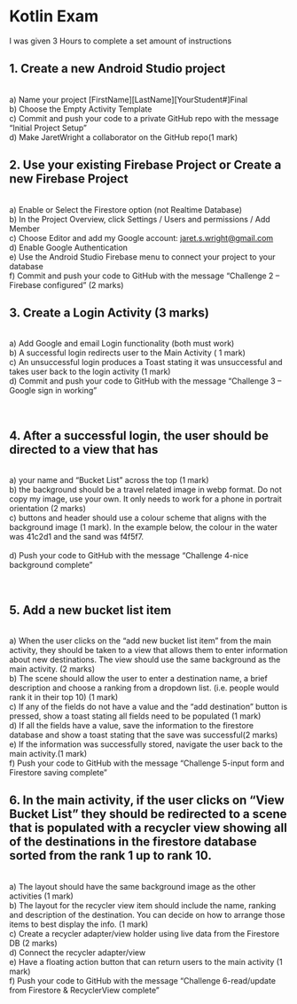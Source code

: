 # Kotlin Exam
I was given 3 Hours to complete a set amount of instructions 

## 1.	Create a new Android Studio project 
<br>a)	Name your project [FirstName][LastName][YourStudent#]Final 
<br>b)	Choose the Empty Activity Template
<br>c)	Commit and push your code to a private GitHub repo with the message “Initial Project Setup” 
<br>d)	Make JaretWright a collaborator on the GitHub repo(1 mark)


## 2.	Use your existing Firebase Project or Create a new Firebase Project
<br>a)	Enable or Select the Firestore option (not Realtime Database)
<br>b)	In the Project Overview, click Settings / Users and permissions / Add Member
<br>c)	Choose Editor and add my Google account: jaret.s.wright@gmail.com
<br>d)	Enable Google Authentication
<br>e)	Use the Android Studio Firebase menu to connect your project to your database
<br>f)	Commit and push your code to GitHub with the message “Challenge 2 – Firebase configured” (2 marks)


## 3.	Create a Login Activity (3 marks)
<br>a)	Add Google and email Login functionality (both must work)
<br>b)	A successful login redirects user to the Main Activity ( 1 mark)
<br>c)	An unsuccessful login produces a Toast stating it was unsuccessful and takes user back to the login activity (1 mark)
<br>d)	Commit and push your code to GitHub with the message “Challenge 3 – Google sign in working”

 
## 4.	After a successful login, the user should be directed to a view that has
<br>a)	your name and “Bucket List” across the top (1 mark)
<br>b)	the background should be a travel related image in webp format.  Do not copy my image, use your own.  It only needs to work for a phone in portrait orientation (2 marks)
<br>c)	buttons and header should use a colour scheme that aligns with the background image (1 mark).  In the example below, the colour in the water was 41c2d1 and the sand was f4f5f7.  
<br>d)	Push your code to GitHub with the message “Challenge 4-nice background complete”
 
 
## 5.	Add a new bucket list item 
<br>a)	When the user clicks on the “add new bucket list item” from the main activity, they should be taken to a view that allows them to enter information about new destinations.  The view should use the same background as the main activity. (2 marks)
<br>b)	The scene should allow the user to enter a destination name, a brief description and choose a ranking from a dropdown list. (i.e. people would rank it in their top 10) (1 mark)
<br>c)	If any of the fields do not have a value and the “add destination” button is pressed, show a toast stating all fields need to be populated (1 mark)
<br>d)	If all the fields have a value, save the information to the firestore database and show a toast stating that the save was successful(2 marks)
<br>e)	If the information was successfully stored, navigate the user back to the main activity.(1 mark)
<br>f)	Push your code to GitHub with the message “Challenge 5-input form and Firestore saving complete”
 

## 6.	In the main activity, if the user clicks on “View Bucket List” they should be redirected to a scene that is populated with a recycler view showing all of the destinations in the firestore database sorted from the rank 1 up to rank 10.
<br>a)	The layout should have the same background image as the other activities (1 mark)
<br>b)	The layout for the recycler view item should include the name, ranking and description of the destination.  You can decide on how to arrange those items to best display the info. (1 mark)
<br>c)	Create a recycler adapter/view holder using live data from the Firestore DB (2 marks)
<br>d)	Connect the recycler adapter/view 
<br>e)	Have a floating action button that can return users to the main activity (1 mark)
<br>f)	Push your code to GitHub with the message “Challenge 6-read/update from Firestore & RecyclerView complete”
